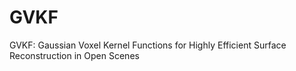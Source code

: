 # GVKF
GVKF: Gaussian Voxel Kernel Functions for Highly Efficient Surface Reconstruction in Open Scenes
